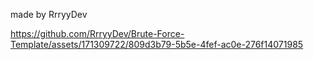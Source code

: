 made by RrryyDev


https://github.com/RrryyDev/Brute-Force-Template/assets/171309722/809d3b79-5b5e-4fef-ac0e-276f14071985

